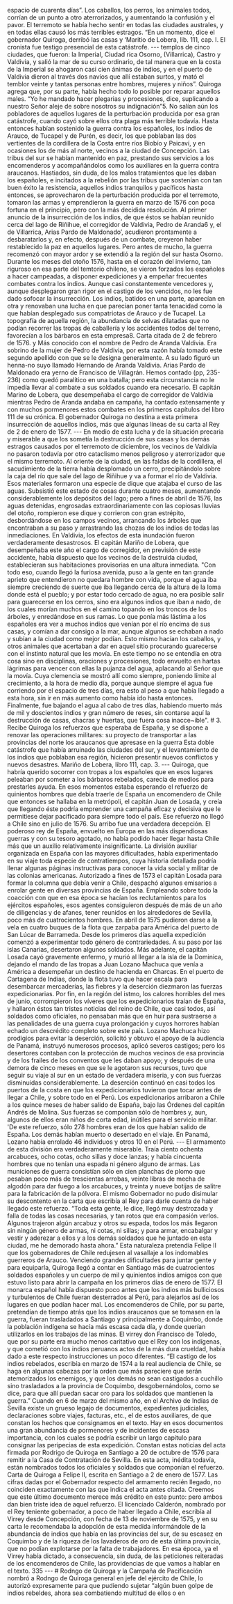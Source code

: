 espacio de cuarenta días”. Los caballos, los perros, los animales todos, corrían de un punto a otro aterrorizados, y aumentando la confusión y el pavor. El terremoto se había hecho sentir en todas las ciudades australes, y en todas ellas causó los más terribles estragos. “En un momento, dice el gobernador Quiroga, derribó las casas y ‘Maritio de Lobera, lib. 111, cap. I. El cronista fue testigo presencial de esta catástrofe. --- templos de cinco ciudades, que fueron: la Imperial, Ciudad rica Osorno, (Villarrica), Castro y Valdivia, y salió la mar de su curso ordinario, de tal manera que en la costa de la Imperial se ahogaron casi cien ánimas de indios, y en el puerto de Valdivia dieron al través dos navíos que allí estaban surtos, y mató el temblor veinte y tantas personas entre hombres, mujeres y niños”. Quiroga agrega que, por su parte, había hecho todo lo posible por reparar aquellos males. “Yo he mandado hacer plegarias y procesiones, dice, suplicando a nuestro Señor aleje de sobre nosotros su indignación”5. No salían aún los pobladores de aquellos lugares de la perturbación producida por esa gran catástrofe, cuando cayó sobre ellos otra plaga más terrible todavía. Hasta entonces habían sostenido la guerra contra los españoles, los indios de Arauco, de Tucapel y de Purén, es decir, los que poblaban las dos vertientes de la cordillera de la Costa entre ríos Biobío y Paicaví, y en ocasiones los de más al norte, vecinos a la ciudad de Concepción. Las tribus del sur se habían mantenido en paz, prestando sus servicios a los encomenderos y acompañándolos como los auxiliares en la guerra contra araucanos. Hastiados, sin duda, de los malos tratamientos que les daban los españoles, e incitados a la rebelión por las tribus que sostenían con tan buen éxito la resistencia, aquellos indios tranquilos y pacíficos hasta entonces, se aprovecharon de la perturbación producida por el terremoto, tomaron las armas y emprendieron la guerra en marzo de 1576 con poca fortuna en el principio, pero con la más decidida resolución. AI primer anuncio de la insurrección de los indios, de que éstos se habían reunido cerca del lago de Riñihue, el corregidor de Valdivia, Pedro de Aranda6 y, el de Villarrica, Arias Pardo de Maldonado’, acudieron prontamente a desbaratarlos y, en efecto, después de un combate, creyeron haber restablecido la paz en aquellos lugares. Pero antes de mucho, la guerra recomenzó con mayor ardor y se extendió a la región del sur hasta Osorno. Durante los meses del otoño 1576, hasta en el corazón del invierno, tan riguroso en esa parte del temtorio chileno, se vieron forzados los españoles a hacer campeadas, a disponer expediciones y a empeñar frecuentes combates contra los indios. Aunque casi constantemente vencedores y, aunque desplegaron gran rigor en el castigo de los vencidos, no les fue dado sofocar la insurrección. Los indios, batidos en una parte, aparecían en otra y renovaban una lucha en que parecían poner tanta tenacidad como la que habían desplegado sus compatriotas de Arauco y de Tucapel. La topografía de aquella región, la abundancia de selvas dilatadas que no podían recorrer las tropas de caballería y los accidentes todos del terreno, favorecían a los bárbaros en esta empresa8. Carta citada de 2 de febrero de 1576. y Más conocido con el nombre de Pedro de Aranda Valdivia. Era sobrino de la mujer de Pedro de Valdivia, por esta razón había tomado este segundo apellido con que se le designa generalmente. A su lado figuró un henna-no suyo llamado Hernando de Aranda Valdivia. Arias Pardo de Maldonado era yerno de Francisco de Villagrán. Hemos contado (pp, 235-236) como quedó paralítico en una batalla; pero esta circunstancia no le impedía llevar al combate a sus soldados cuando era necesario. El capitán Marino de Lobera, que desempeñaba el cargo de corregidor de Valdivia mientras Pedro de Aranda andaba en campaña, ha contado extensamente y con muchos pormenores estos combates en los primeros capítulos del libro 111 de su crónica. El gobernador Quiroga no destina a esta primera insurrección de aquellos indios, más que algunas líneas de su carta al Rey de 2 de enero de 1577. --- En medio de esta lucha y de la situación precaria y miserable a que los sometía la destrucción de sus casas y los demás estragos causados por el terremoto de diciembre, los vecinos de Valdivia no pasaron todavía por otro cataclismo menos peligroso y aterrorizador que el mismo terremoto. Al oriente de la ciudad, en las faldas de la cordillera, el sacudimiento de la tierra había desplomado un cerro, precipitándolo sobre la caja del río que sale del lago de Riñihue y va a formar el río de Valdivia. Esos materiales formaron una especie de dique que atajaba el curso de las aguas. Subsistió este estado de cosas durante cuatro meses, aumentando considerablemente los depósitos del lago; pero a fines de abril de 1576, las aguas detenidas, engrosadas extraordinariamente con las copiosas lluvias del otoño, rompieron ese dique y corrieron con gran estrépito, desbordándose en los campos vecinos, arrancando los árboles que encontraban a su paso y arrastrando las chozas de los indios de todas las inmediaciones. En Valdivia, los efectos de esta inundación fueron verdaderamente desastrosos. El capitán Mariño de Lobera, que desempeñaba este año el cargo de corregidor, en previsión de este accidente, había dispuesto que los vecinos de la destruida ciudad, establecieran sus habitaciones provisorias en una altura inmediata. "Con todo eso, cuando llegó la furiosa avenida, puso a la gente en tan grande aprieto que entendieron no quedara hombre con vida, porque el agua iba siempre creciendo de suerte que iba llegando cerca de la altura de la loma donde está el pueblo; y por estar todo cercado de agua, no era posible salir para guarecerse en los cerros, sino era algunos indios que iban a nado, de los cuales morían muchos en el camino topando en los troncos de los árboles, y enredándose en sus ramas. Lo que ponía más lástima a los españoles era ver a muchos indios que venían por el río encima de sus casas, y comían a dar consigo a la mar, aunque algunos se echaban a nado y subían a la ciudad como mejor podían. Esto mismo hacían los caballos, y otros animales que acertaban a dar en aquel sitio procurando guarecerse con el instinto natural que les movía. En este tiempo no se entendía en otra cosa sino en disciplinas, oraciones y procesiones, todo envuelto en hartas lágrimas para vencer con ellas la pujanza del agua, aplacando al Señor que la movía. Cuya clemencia se mostró allí como siempre, poniendo límite al crecimiento, a la hora de medio día, porque aunque siempre el agua fue corriendo por el espacio de tres días, era esto al peso a que había llegado a esta hora, sin ir en más aumento como había ido hasta entonces. Finalmente, fue bajando el agua al cabo de tres días, habiendo muerto más de mil y doscientos indios y gran número de reses, sin contarse aquí la destrucción de casas, chacras y huertas, que fuera cosa inacce~ible". # 3. Recibe Quiroga los refuerzos que esperaba de España, y se dispone a renovar las operaciones militares: su proyecto de transportar a las provincias del norte los araucanos que apresase en la guerra Esta doble catástrofe que había arruinado las ciudades del sur, y el levantamiento de los indios que poblaban esa región, hicieron presentir nuevos conflictos y nuevos desastres. Mariño de Lobera, libro 111, cap. 3. --- Quiroga, que habría querido socorrer con tropas a los españoles que en esos lugares peleaban por someter a los bárbaros rebelados, carecía de medios para prestarles ayuda. En esos momentos estaba esperando el refuerzo de quinientos hombres que debía traerle de España un encomendero de Chile que entonces se hallaba en la metrópoli, el capitán Juan de Losada, y creía que llegando éste podría emprender una campaña eficaz y decisiva que le permitiese dejar pacificado para siempre todo el país. Ese refuerzo no llegó a Chile sino en julio de 1576. Su arribo fue una verdadera decepción. El poderoso rey de España, envuelto en Europa en las más dispendiosas guerras y con su tesoro agotado, no había podido hacer llegar hasta Chile más que un auxilio relativamente insignificante. La división auxiliar organizada en España con las mayores dificultades, había experimentado en su viaje toda especie de contratiempos, cuya historia detallada podría llenar algunas páginas instructivas para conocer la vida social y militar de las colonias americanas. Autorizado a fines de 1573 el capitán Losada para formar la columna que debía venir a Chile, despachó algunos emisarios a enrolar gente en diversas provincias de España. Empleando sobre todo la coacción con que en esa época se hacían los reclutamientos para los ejércitos españoles, esos agentes consiguieron después de más de un año de diligencias y de afanes, tener reunidos en los alrededores de Sevilla, poco más de cuatrocientos hombres. En abril de 1575 pudieron darse a la vela en cuatro buques de la flota que zarpaba para América del puerto de San Lúcar de Barrameda. Desde los primeros días aquella expedición comenzó a experimentar todo género de contrariedades. A su paso por las islas Canarias, desertaron algunos soldados. Más adelante, el capitán Losada cayó gravemente enfermo, y murió al llegar a la isla de la Dominica, dejando el mando de las tropas a Juan Lozano Machuca que venía a América a desempeñar un destino de hacienda en Charcas. En el puerto de Cartagena de Indias, donde la flota tuvo que hacer escala para desembarcar mercaderías, las fiebres y la deserción diezmaron las fuerzas expedicionarias. Por fin, en la región del istmo, los calores horribles del mes de junio, corrompieron los víveres que los expedicionarios traían de España, y hallaron éstos tan tristes noticias del reino de Chile, que casi todos, así soldados como oficiales, no pensaban más que en huir para sustraerse a las penalidades de una guerra cuya prolongación y cuyos horrores habían echado un descrédito completo sobre este país. Lozano Machuca hizo prodigios para evitar la deserción, solicitó y obtuvo el apoyo de la audiencia de Panamá, instruyó numerosos procesos, aplicó severos castigos; pero los desertores contaban con la protección de muchos vecinos de esa provincia y de los frailes de los conventos que les daban apoyo; y después de una demora de cinco meses en que se le agotaron sus recursos, tuvo que seguir su viaje al sur en un estado de verdadera miseria, y con sus fuerzas disminuidas considerablemente. La deserción continuó en casi todos los puertos de la costa en que los expedicionarios tuvieron que tocar antes de llegar a Chile, y sobre todo en el Perú. Los expedicionarios arribaron a Chile a los quince meses de haber salido de España, bajo las Órdenes del capitán Andrés de Molina. Sus fuerzas se componían sólo de hombres y, aun, algunos de ellos eran niños de corta edad, inútiles para el servicio militar. 'De este refuerzo, sólo 278 hombres eran de los que habían salido de España. Los demás habían muerto o desertado en el viaje. En Panamá, Lozano había enrolado 46 individuos y otros 10 en el Perú. --- El armamento de esta división era verdaderamente miserable. Traía ciento ochenta arcabuces, ocho cotas, ocho sillas y doce lanzas; y había cincuenta hombres que no tenían una espada ni género alguno de armas. Las municiones de guerra consistían sólo en cien planchas de plomo que pesaban poco más de trescientas arrobas, veinte libras de mecha de algodón para dar fuego a los arcabuces, y treinta y nueve botijas de salitre para la fabricación de la pólvora. El mismo Gobernador no pudo disimular su descontento en la carta que escribía al Rey para darle cuenta de haber llegado este refuerzo. “Toda esta gente, le dice, llegó muy destrozada y falla de todas las cosas necesarias, y tan rotos que era compasión verlos. Algunos trajeron algún arcabuz y otros su espada, todos los más llegaron sin ningún género de armas, ni cotas, ni sillas; y para armar, encabalgar y vestir y aderezar a ellos y a los demás soldados que he juntado en esta ciudad, me he demorado hasta ahora.” Esta naturaleza pretendía Felipe II que los gobernadores de Chile redujesen al vasallaje a los indomables guerreros de Arauco. Venciendo grandes dificultades para juntar gente y para equiparla, Quiroga llegó a contar en Santiago más de cuatrocientos soldados españoles y un cuerpo de mil y quinientos indios amigos con que estuvo listo para abrir la campaña en los primeros días de enero de 1577. El monarca español había dispuesto poco antes que los indios más bulliciosos y turbulentos de Chile fueran desterrados al Perú, para alejarlos así de los lugares en que podían hacer mal. Los encomenderos de Chile, por su parte, pretendían de tiempo atrás que los indios araucanos que se tomasen en la guerra, fueran trasladados a Santiago y principalmente a Coquimbo, donde la población indígena se hacía más escasa cada día, y donde querían utilizarlos en los trabajos de las minas. El virrey don Francisco de Toledo, que por su parte era mucho menos caritativo que el Rey con los indígenas, y que cometió con los indios peruanos actos de la más dura crueldad, había dado a este respecto instrucciones un poco diferentes. “El castigo de los indios rebelados, escribía en marzo de 1574 a la real audiencia de Chile, se haga en algunas cabezas por la orden que más pareciere que serán atemorizados los enemigos, y que los demás no sean castigados a cuchillo sino trasladados a la provincia de Coquimbo, desgobernándolos, como se dice, para que allí puedan sacar oro para los soldados que mantienen la guerra.” Cuando en 6 de marzo del mismo año, en el Archivo de Indias de Sevilla existe un grueso legajo de documentos, expedientes judiciales, declaraciones sobre viajes, facturas, etc., el de estos auxiliares, de que constan los hechos que consignamos en el texto. Hay en esos documentos una gran abundancia de pormenores y de incidentes de escasa importancia, con los cuales se podría escribir un largo capítulo para consignar las peripecias de esta expedición. Constan estas noticias del acta firmada por Rodrigo de Quiroga en Santiago a 20 de octubre de 1576 para remitir a la Casa de Contratación de Sevilla. En esta acta, inédita todavía, están nombrados todos los oficiales y soldados que componían el refuerzo. Carta de Quiroga a Felipe II, escrita en Santiago a 2 de enero de 1577. Las cifras dadas por el Gobernador respecto del armamento recién llegado, no coinciden exactamente con las que indica el acta antes citada. Creemos que este último documento merece más crédito en este punto: pero ambos dan bien triste idea de aquel refuerzo. El licenciado Calderón, nombrado por el Rey teniente gobernador, a poco de haber llegado a Chile, escribía al Virrey desde Concepción, con fecha de 13 de noviembre de 1575, y en su carta le recomendaba la adopción de esta medida informándole de la abundancia de indios que había en las provincias del sur, de su escasez en Coquimbo y de la riqueza de los lavaderos de oro de esta última provincia, que no podían explotarse por la falta de trabajadores. En esa época, ya el Virrey había dictado, a consecuencia, sin duda, de las peticiones reiteradas de los encomenderos de Chile, las providencias de que vamos a hablar en el texto. 335 --- # Rodngo de Quiroga y la Campaña de Pacificación nombró a Rodngo de Quiroga general en jefe del ejército de Chile, lo autorizó expresamente para que pudiendo sujetar “algún buen golpe de indios rebeldes, ahora sea combatiendo multitud de ellos o en